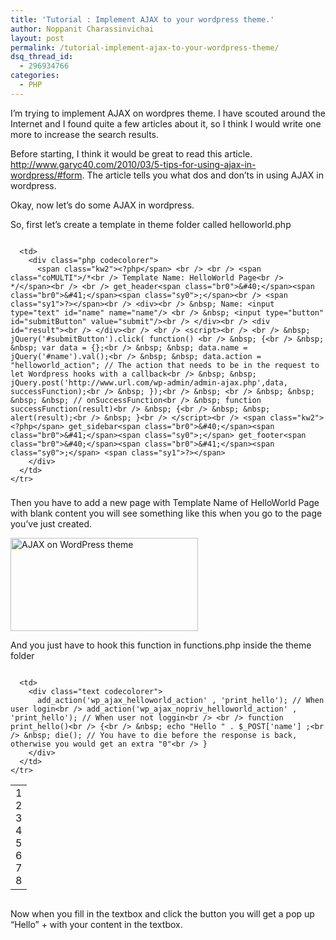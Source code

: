 ```yaml
---
title: 'Tutorial : Implement AJAX to your wordpress theme.'
author: Noppanit Charassinvichai
layout: post
permalink: /tutorial-implement-ajax-to-your-wordpress-theme/
dsq_thread_id:
  - 296934766
categories:
  - PHP
---
```

I&#8217;m trying to implement AJAX on wordpres theme. I have scouted around the Internet and I found quite a few articles about it, so I think I would write one more to increase the search results. 

Before starting, I think it would be great to read this article. <http://www.garyc40.com/2010/03/5-tips-for-using-ajax-in-wordpress/#form>. The article tells you what dos and don&#8217;ts in using AJAX in wordpress. 

Okay, now let&#8217;s do some AJAX in wordpress. 

So, first let&#8217;s create a template in theme folder called helloworld.php

<div class="codecolorer-container php blackboard" style="overflow:auto;white-space:nowrap;width:100%;height:400px;">
  <table cellspacing="0" cellpadding="0">
    <tr>
      <td class="line-numbers">
        <div>
          1<br />2<br />3<br />4<br />5<br />6<br />7<br />8<br />9<br />10<br />11<br />12<br />13<br />14<br />15<br />16<br />17<br />18<br />19<br />20<br />21<br />22<br />23<br />24<br />25<br />26<br />27<br />28<br />29<br />30<br />31<br />32<br />
        </div>
      </td>
      
      <td>
        <div class="php codecolorer">
          <span class="kw2"><?php</span> <br /> <br /> <span class="coMULTI">/*<br /> Template Name: HelloWorld Page<br /> */</span><br /> <br /> get_header<span class="br0">&#40;</span><span class="br0">&#41;</span><span class="sy0">;</span><br /> <span class="sy1">?></span><br /> <div><br /> &nbsp; Name: <input type="text" id="name" name="name"/> <br /> &nbsp; <input type="button" id="submitButton" value="submit"/><br /> </div><br /> <div id="result"><br /> </div><br /> <br /> <script><br /> <br /> &nbsp; jQuery('#submitButton').click( function() <br /> &nbsp; {<br /> &nbsp; &nbsp; var data = {};<br /> &nbsp; &nbsp; data.name = jQuery('#name').val();<br /> &nbsp; &nbsp; data.action = "helloworld_action"; // The action that needs to be in the request to let Wordpress hooks with a callback<br /> &nbsp; &nbsp; jQuery.post('http://www.url.com/wp-admin/admin-ajax.php',data, successFunction);<br /> &nbsp; });<br /> &nbsp; <br /> &nbsp; &nbsp; &nbsp; &nbsp; // onSuccessFunction<br /> &nbsp; function successFunction(result)<br /> &nbsp; {<br /> &nbsp; &nbsp; alert(result);<br /> &nbsp; }<br /> </script><br /> <span class="kw2"><?php</span> get_sidebar<span class="br0">&#40;</span><span class="br0">&#41;</span><span class="sy0">;</span> get_footer<span class="br0">&#40;</span><span class="br0">&#41;</span><span class="sy0">;</span> <span class="sy1">?></span>
        </div>
      </td>
    </tr>
  </table>
</div>

Then you have to add a new page with Template Name of HelloWorld Page with blank content you will see something like this when you go to the page you&#8217;ve just created.

[<img src="http://www.noppanit.com/wp-content/uploads/2011/05/Screen-shot-2011-05-06-at-15.11.38-300x149.png" alt="AJAX on WordPress theme" title="Screen shot 2011-05-06 at 15.11.38" width="300" height="149" class="alignnone size-medium wp-image-747" />][1]

And you just have to hook this function in functions.php inside the theme folder

<div class="codecolorer-container text blackboard" style="overflow:auto;white-space:nowrap;width:100%;">
  <table cellspacing="0" cellpadding="0">
    <tr>
      <td class="line-numbers">
        <div>
          1<br />2<br />3<br />4<br />5<br />6<br />7<br />8<br />
        </div>
      </td>
      
      <td>
        <div class="text codecolorer">
          add_action('wp_ajax_helloworld_action' , 'print_hello'); // When user login<br /> add_action('wp_ajax_nopriv_helloworld_action' , 'print_hello'); // When user not loggin<br /> <br /> function print_hello()<br /> {<br /> &nbsp; echo "Hello " . $_POST['name'] ;<br /> &nbsp; die(); // You have to die before the response is back, otherwise you would get an extra "0"<br /> }
        </div>
      </td>
    </tr>
  </table>
</div>

Now when you fill in the textbox and click the button you will get a pop up &#8220;Hello&#8221; + with your content in the textbox.

 [1]: http://www.noppanit.com/wp-content/uploads/2011/05/Screen-shot-2011-05-06-at-15.11.38.png